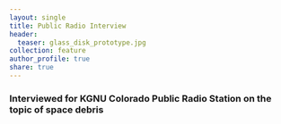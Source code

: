 ```yaml
---
layout: single
title: Public Radio Interview
header:
  teaser: glass_disk_prototype.jpg
collection: feature
author_profile: true
share: true
---
```


### Interviewed for KGNU Colorado Public Radio Station on the topic of space debris